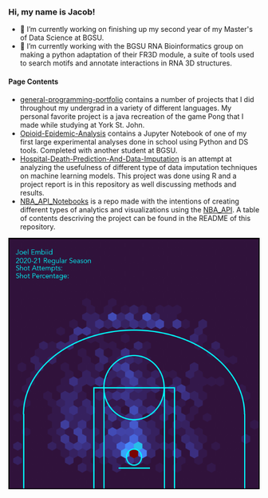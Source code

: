 ### Hi, my name is Jacob! ###

- 🔭 I’m currently working on finishing up my second year of my Master's of Data Science at BGSU.
- 🌱 I’m currently working with the BGSU RNA Bioinformatics group on making a python adaptation of their FR3D module, a suite of tools used to search motifs and annotate interactions in RNA 3D structures.

#### Page Contents ####
- [general-programming-portfolio](https://github.com/irvingjacob/general-programming-portfolio) contains a number of projects that I did throughout my undergrad in a variety of different languages. My personal favorite project is a java recreation of the game Pong that I made while studying at York St. John.
- [Opioid-Epidemic-Analysis](https://github.com/irvingjacob/Opioid-Epidemic-Analysis) contains a Jupyter Notebook of one of my first large experimental analyses done in school using Python and DS tools. Completed with another student at BGSU.
- [Hospital-Death-Prediction-And-Data-Imputation](https://github.com/irvingjacob/Hospital-Death-Prediction-And-Data-Imputation) is an attempt at analyzing the usefulness of different type of data imputation techniques on machine learning models. This project was done using R and a project report is in this repository as well discussing methods and results. 
- [NBA_API_Notebooks](https://github.com/irvingjacob/NBA_API_Notebooks) is a repo made with the intentions of creating different types of analytics and visualizations using the [NBA_API](https://github.com/swar/nba_api). A table of contents descriving the project can be found in the README of this repository. 

![ShotChartFromProject](https://github.com/irvingjacob/NBA_API_Notebooks/blob/main/shotCharts/joelEmbiid_2020_21ShotChart.png)
